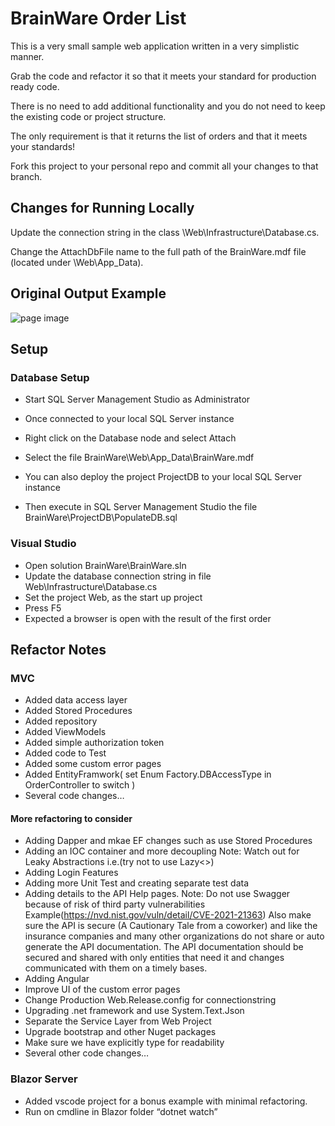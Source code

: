# BrainWare Order List

This is a very small sample web application written in a very simplistic manner.

Grab the code and refactor it so that it meets your standard for production ready code.

There is no need to add additional functionality and you do not need to keep the existing code or project structure.

The only requirement is that it returns the list of orders and that it meets your standards!

Fork this project to your personal repo and commit all your changes to that branch. 

## Changes for Running Locally

Update the connection string in the class <project root>\Web\Infrastructure\Database.cs.

Change the AttachDbFile name to the full path of the BrainWare.mdf file (located under <project root>\Web\App_Data\).


## Original Output Example
![page image](output.GIF?raw=true)


## Setup

### Database Setup
- Start SQL Server Management Studio as Administrator
- Once connected to your local SQL Server instance
- Right click on the Database node and select Attach
- Select the file BrainWare\Web\App_Data\BrainWare.mdf

- You can also deploy the project ProjectDB to your local SQL Server instance
- Then execute in SQL Server Management Studio the file BrainWare\ProjectDB\PopulateDB.sql

### Visual Studio
- Open solution BrainWare\BrainWare.sln
- Update the database connection string in file Web\Infrastructure\Database.cs
- Set the project Web, as the start up project
- Press F5
- Expected a browser is open with the result of the first order


## Refactor Notes
### MVC
- Added data access layer
- Added Stored Procedures
- Added repository
- Added ViewModels
- Added simple authorization token
- Added code to Test
- Added some custom error pages
- Added EntityFramwork( set Enum Factory.DBAccessType in OrderController to switch )
- Several code changes…


#### More refactoring to consider
- Adding Dapper and mkae EF changes such as use Stored Procedures
- Adding an IOC container and more decoupling  Note: Watch out for Leaky Abstractions i.e.(try not to use Lazy<>)
- Adding Login Features
- Adding more Unit Test and creating separate test data
- Adding details to the API Help pages. Note: Do not use Swagger because of risk of third party vulnerabilities Example(https://nvd.nist.gov/vuln/detail/CVE-2021-21363)
Also make sure the API is secure (A Cautionary Tale from a coworker) and like the insurance companies and many other organizations do not share or auto generate the API documentation.  The API documentation should be secured and shared with only entities that need it and changes communicated with them on a timely bases.
- Adding Angular
- Improve UI of the custom error pages
- Change Production Web.Release.config for connectionstring 
- Upgrading .net framework and use System.Text.Json
- Separate the Service Layer from Web Project
- Upgrade bootstrap and other Nuget packages
- Make sure we have explicitly type for readability
- Several other code changes…
	
### Blazor Server
- Added vscode project for a bonus example with minimal refactoring.  
- Run on cmdline in Blazor folder “dotnet watch”






